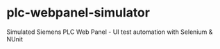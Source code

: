 # plc-webpanel-simulator
Simulated Siemens PLC Web Panel - UI test automation with Selenium &amp; NUnit
